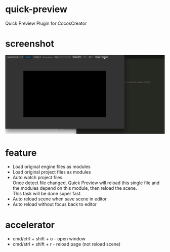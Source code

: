 # quick-preview
Quick Preview Plugin for CocosCreator

# screenshot
![screen](https://github.com/2youyou2/quick-preview/blob/master/screenshot/quick-preview.gif?raw=true)

# feature
- Load original engine files as modules
- Load original project files as modules
- Auto watch project files.    
  Once detect file changed, Quick Preview will reload this single file and the modules depend on this module, then reload the scene.   
  This task will be done super fast.
- Auto reload scene when save scene in editor
- Auto reload without focus back to editor

# accelerator 
- cmd/ctrl + shift + o - open window
- cmd/strl + shift + r - reload page (not reload scene)
